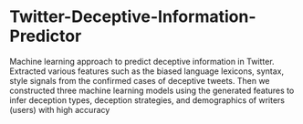 # Twitter-Deceptive-Information-Predictor
Machine learning approach to predict deceptive information in Twitter.
Extracted various features such as the biased language lexicons, syntax, style signals from the confirmed cases of deceptive tweets. Then we constructed three machine learning models using the
generated features to infer deception types, deception strategies, and demographics of writers (users) with high accuracy
